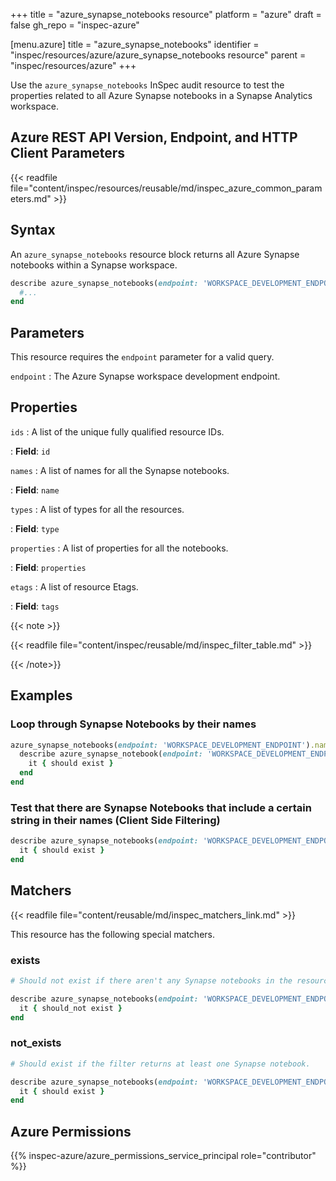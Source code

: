 +++
title = "azure_synapse_notebooks resource"
platform = "azure"
draft = false
gh_repo = "inspec-azure"

[menu.azure]
title = "azure_synapse_notebooks"
identifier = "inspec/resources/azure/azure_synapse_notebooks resource"
parent = "inspec/resources/azure"
+++

Use the `azure_synapse_notebooks` InSpec audit resource to test the properties related to all Azure Synapse notebooks in a Synapse Analytics workspace.

## Azure REST API Version, Endpoint, and HTTP Client Parameters

{{< readfile file="content/inspec/resources/reusable/md/inspec_azure_common_parameters.md" >}}

## Syntax

An `azure_synapse_notebooks` resource block returns all Azure Synapse notebooks within a Synapse workspace.

```ruby
describe azure_synapse_notebooks(endpoint: 'WORKSPACE_DEVELOPMENT_ENDPOINT') do
  #...
end
```

## Parameters

This resource requires the `endpoint` parameter for a valid query.

`endpoint`
: The Azure Synapse workspace development endpoint.

## Properties

`ids`
: A list of the unique fully qualified resource IDs.

: **Field**: `id`

`names`
: A list of names for all the Synapse notebooks.

: **Field**: `name`

`types`
: A list of types for all the resources.

: **Field**: `type`

`properties`
: A list of properties for all the notebooks.

: **Field**: `properties`

`etags`
: A list of resource Etags.

: **Field**: `tags`

{{< note >}}

{{< readfile file="content/inspec/reusable/md/inspec_filter_table.md" >}}

{{< /note>}}

## Examples

### Loop through Synapse Notebooks by their names

```ruby
azure_synapse_notebooks(endpoint: 'WORKSPACE_DEVELOPMENT_ENDPOINT').names.each do |name|
  describe azure_synapse_notebook(endpoint: 'WORKSPACE_DEVELOPMENT_ENDPOINT', name: name) do
    it { should exist }
  end
end
```

### Test that there are Synapse Notebooks that include a certain string in their names (Client Side Filtering)

```ruby
describe azure_synapse_notebooks(endpoint: 'WORKSPACE_DEVELOPMENT_ENDPOINT').where { name.include?('analytics-trends') } do
  it { should exist }
end
```

## Matchers

{{< readfile file="content/reusable/md/inspec_matchers_link.md" >}}

This resource has the following special matchers.

### exists

```ruby
# Should not exist if there aren't any Synapse notebooks in the resource group.

describe azure_synapse_notebooks(endpoint: 'WORKSPACE_DEVELOPMENT_ENDPOINT') do
  it { should_not exist }
end
```

### not_exists

```ruby
# Should exist if the filter returns at least one Synapse notebook.

describe azure_synapse_notebooks(endpoint: 'WORKSPACE_DEVELOPMENT_ENDPOINT') do
  it { should exist }
end
```

## Azure Permissions

{{% inspec-azure/azure_permissions_service_principal role="contributor" %}}
